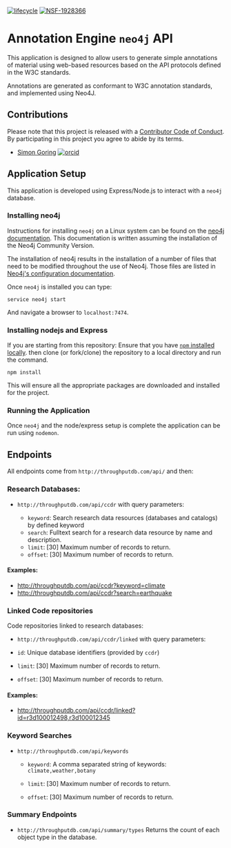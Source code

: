 [![lifecycle](https://img.shields.io/badge/lifecycle-experimental-orange.svg)](https://www.tidyverse.org/lifecycle/#experimental) [![NSF-1928366](https://img.shields.io/badge/NSF-1928366-blue.svg)](https://nsf.gov/awardsearch/showAward?AWD_ID=1928366)

# Annotation Engine `neo4j` API

This application is designed to allow users to generate simple annotations of material using web-based resources based on the API protocols defined in the W3C standards.

Annotations are generated as conformant to W3C annotation standards, and implemented using Neo4J.

## Contributions

Please note that this project is released with a [Contributor Code of Conduct](CODE_OF_CONDUCT.md). By participating in this project you agree to abide by its terms.

- [Simon Goring](http://goring.org) [![orcid](https://img.shields.io/badge/orcid-0000--0002--2700--4605-brightgreen.svg)](https://orcid.org/0000-0002-2700-4605)

## Application Setup

This application is developed using Express/Node.js to interact with a `neo4j` database.

### Installing neo4j

Instructions for installing `neo4j` on a Linux system can be found on the [neo4j documentation](https://neo4j.com/docs/operations-manual/current/installation/linux/debian/). This documentation is written assuming the installation of the Neo4j Community Version.

The installation of neo4j results in the installation of a number of files that need to be modified throughout the use of Neo4j. Those files are listed in [Neo4j's configuration documentation](https://neo4j.com/docs/operations-manual/current/configuration/file-locations/).

Once `neo4j` is installed you can type:

```
service neo4j start
```

And navigate a browser to `localhost:7474`.

### Installing nodejs and Express

If you are starting from this repository: Ensure that you have [`npm` installed locally](https://www.npmjs.com/get-npm). then clone (or fork/clone) the repository to a local directory and run the command.

```
npm install
```

This will ensure all the appropriate packages are downloaded and installed for the project.

### Running the Application

Once `neo4j` and the node/express setup is complete the application can be run using `nodemon`.

## Endpoints

All endpoints come from `http://throughputdb.com/api/` and then:

### Research Databases:

- `http://throughputdb.com/api/ccdr` with query parameters:

  - `keyword`: Search research data resources (databases and catalogs) by defined keyword
  - `search`: Fulltext search for a research data resource by name and description.
  - `limit`: [30] Maximum number of records to return.
  - `offset`: [30] Maximum number of records to return.

#### Examples:

- <http://throughputdb.com/api/ccdr?keyword=climate>
- <http://throughputdb.com/api/ccdr?search=earthquake>

### Linked Code repositories

Code repositories linked to research databases:

- `http://throughputdb.com/api/ccdr/linked` with query parameters:

- `id`: Unique database identifiers (provided by `ccdr`)

- `limit`: [30] Maximum number of records to return.

- `offset`: [30] Maximum number of records to return.

#### Examples:

- <http://throughputdb.com/api/ccdr/linked?id=r3d100012498,r3d100012345>

### Keyword Searches

- `http://throughputdb.com/api/keywords`

  - `keyword`: A comma separated string of keywords: `climate,weather,botany`

  - `limit`: [30] Maximum number of records to return.

  - `offset`: [30] Maximum number of records to return.

### Summary Endpoints

- `http://throughputdb.com/api/summary/types` Returns the count of each object type in the database.
